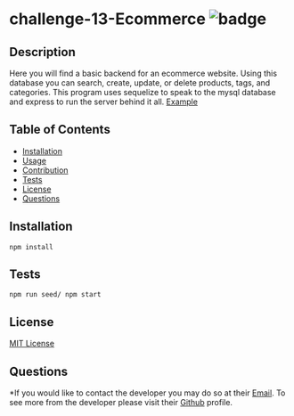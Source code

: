# challenge-13-Ecommerce ![badge](https://img.shields.io/badge/license-MIT-green)

## Description 
  Here you will find a basic backend for an ecommerce website. Using this database you can search, create, update, or delete products, tags, and categories. This program uses sequelize to speak to the mysql database and express to run the server behind it all. 
  [Example](https://drive.google.com/file/d/1wgkuNw9HeAh_XIGF_T1rEX_ymrP977RK/view)

## Table of Contents

* [Installation](#installation)
* [Usage](#usage)
* [Contribution](#contribution)
* [Tests](#tests)
* [License](#license)
* [Questions](#questions)



## Installation

    npm install
  
  





## Tests

    npm run seed/ npm start
    
  

## License
  [MIT License](https://spdx.org/licenses/MIT.html)





## Questions

  *If you would like to contact the developer you may do so at their [Email](mailto:ryobia36@gmail.com).
  To see more from the developer please visit their [Github](https://github.com/Ryobia) profile.
